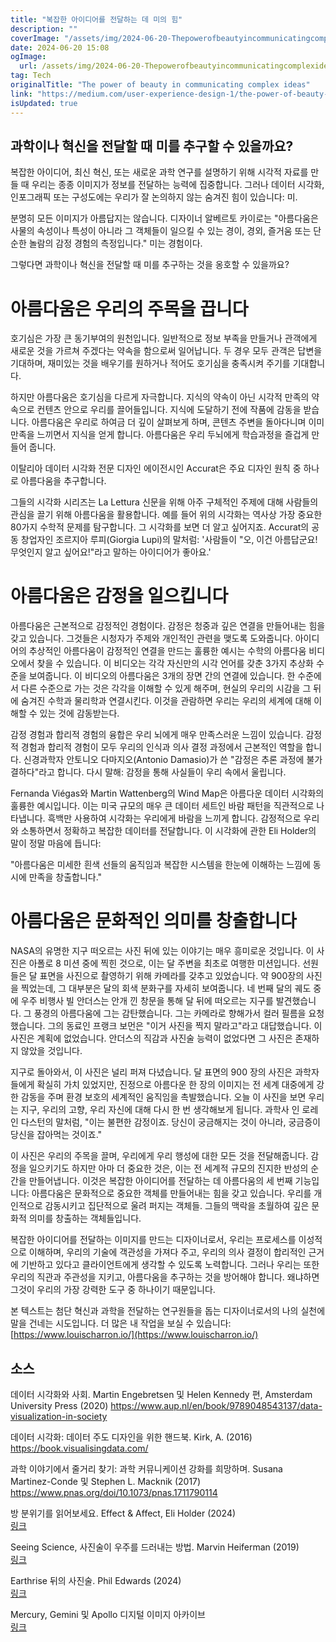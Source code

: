 ```yaml
---
title: "복잡한 아이디어를 전달하는 데 미의 힘"
description: ""
coverImage: "/assets/img/2024-06-20-Thepowerofbeautyincommunicatingcomplexideas_0.png"
date: 2024-06-20 15:08
ogImage: 
  url: /assets/img/2024-06-20-Thepowerofbeautyincommunicatingcomplexideas_0.png
tag: Tech
originalTitle: "The power of beauty in communicating complex ideas"
link: "https://medium.com/user-experience-design-1/the-power-of-beauty-in-communicating-complex-ideas-774a6a7b843a"
isUpdated: true
---
```






## 과학이나 혁신을 전달할 때 미를 추구할 수 있을까요?

복잡한 아이디어, 최신 혁신, 또는 새로운 과학 연구를 설명하기 위해 시각적 자료를 만들 때 우리는 종종 이미지가 정보를 전달하는 능력에 집중합니다. 그러나 데이터 시각화, 인포그래픽 또는 구성도에는 우리가 잘 논의하지 않는 숨겨진 힘이 있습니다: 미.

분명히 모든 이미지가 아름답지는 않습니다. 디자이너 알베르토 카이로는 "아름다움은 사물의 속성이나 특성이 아니라 그 객체들이 일으킬 수 있는 경이, 경외, 즐거움 또는 단순한 놀람의 감정 경험의 측정입니다." 미는 경험이다.

그렇다면 과학이나 혁신을 전달할 때 미를 추구하는 것을 옹호할 수 있을까요?

<div class="content-ad"></div>

# 아름다움은 우리의 주목을 끕니다

호기심은 가장 큰 동기부여의 원천입니다. 일반적으로 정보 부족을 만들거나 관객에게 새로운 것을 가르쳐 주겠다는 약속을 함으로써 일어납니다. 두 경우 모두 관객은 답변을 기대하며, 재미있는 것을 배우기를 원하거나 적어도 호기심을 충족시켜 주기를 기대합니다.

하지만 아름다움은 호기심을 다르게 자극합니다. 지식의 약속이 아닌 시각적 만족의 약속으로 컨텐츠 안으로 우리를 끌어들입니다. 지식에 도달하기 전에 작품에 감동을 받습니다. 아름다움은 우리로 하여금 더 깊이 살펴보게 하며, 콘텐츠 주변을 돌아다니며 이미 만족을 느끼면서 지식을 얻게 합니다. 아름다움은 우리 두뇌에게 학습과정을 즐겁게 만들어 줍니다.

이탈리아 데이터 시각화 전문 디자인 에이전시인 Accurat은 주요 디자인 원칙 중 하나로 아름다움을 추구합니다.

<div class="content-ad"></div>

그들의 시각화 시리즈는 La Lettura 신문을 위해 아주 구체적인 주제에 대해 사람들의 관심을 끌기 위해 아름다움을 활용합니다. 예를 들어 위의 시각화는 역사상 가장 중요한 80가지 수학적 문제를 탐구합니다. 그 시각화를 보면 더 알고 싶어지죠. Accurat의 공동 창업자인 조르지아 루피(Giorgia Lupi)의 말처럼: '사람들이 "오, 이건 아름답군요! 무엇인지 알고 싶어요!"라고 말하는 아이디어가 좋아요.'

# 아름다움은 감정을 일으킵니다

아름다움은 근본적으로 감정적인 경험이다. 감정은 청중과 깊은 연결을 만들어내는 힘을 갖고 있습니다. 그것들은 시청자가 주제와 개인적인 관련을 맺도록 도와줍니다. 아이디어의 추상적인 아름다움이 감정적인 연결을 만드는 훌륭한 예시는 수학의 아름다움 비디오에서 찾을 수 있습니다. 이 비디오는 각각 자신만의 시각 언어를 갖춘 3가지 추상화 수준을 보여줍니다. 이 비디오의 아름다움은 3개의 장면 간의 연결에 있습니다. 한 수준에서 다른 수준으로 가는 것은 각각을 이해할 수 있게 해주며, 현실의 우리의 시감을 그 뒤에 숨겨진 수학과 물리학과 연결시킨다. 이것을 관람하면 우리는 우리의 세계에 대해 이해할 수 있는 것에 감동받는다.

감정 경험과 합리적 경험의 융합은 우리 뇌에게 매우 만족스러운 느낌이 있습니다. 감정적 경험과 합리적 경험이 모두 우리의 인식과 의사 결정 과정에서 근본적인 역할을 합니다. 신경과학자 안토니오 다마지오(Antonio Damasio)가 쓴 "감정은 추론 과정에 불가결하다"라고 합니다. 다시 말해: 감정을 통해 사실들이 우리 속에서 울립니다.

<div class="content-ad"></div>

Fernanda Viégas와 Martin Wattenberg의 Wind Map은 아름다운 데이터 시각화의 훌륭한 예시입니다. 이는 미국 규모의 매우 큰 데이터 세트인 바람 패턴을 직관적으로 나타냅니다. 흑백만 사용하여 시각화는 우리에게 바람을 느끼게 합니다. 감정적으로 우리와 소통하면서 정확하고 복잡한 데이터를 전달합니다. 이 시각화에 관한 Eli Holder의 말이 정말 마음에 듭니다:

"아름다움은 미세한 흰색 선들의 움직임과 복잡한 시스템을 한눈에 이해하는 느낌에 동시에 만족을 창출합니다."

# 아름다움은 문화적인 의미를 창출합니다

NASA의 유명한 지구 떠오르는 사진 뒤에 있는 이야기는 매우 흥미로운 것입니다. 이 사진은 아폴로 8 미션 중에 찍힌 것으로, 이는 달 주변을 최초로 여행한 미션입니다. 선원들은 달 표면을 사진으로 촬영하기 위해 카메라를 갖추고 있었습니다. 약 900장의 사진을 찍었는데, 그 대부분은 달의 회색 분화구를 자세히 보여줍니다. 네 번째 달의 궤도 중에 우주 비행사 빌 안더스는 안개 낀 창문을 통해 달 뒤에 떠오르는 지구를 발견했습니다. 그 풍경의 아름다움에 그는 감탄했습니다. 그는 카메라로 향해가서 컬러 필름을 요청했습니다. 그의 동료인 프랭크 보먼은 "이거 사진을 찍지 말라고"라고 대답했습니다. 이 사진은 계획에 없었습니다. 안더스의 직감과 사진술 능력이 없었다면 그 사진은 존재하지 않았을 것입니다.

<div class="content-ad"></div>

지구로 돌아와서, 이 사진은 널리 퍼져 다녔습니다. 달 표면의 900 장의 사진은 과학자들에게 확실히 가치 있었지만, 진정으로 아름다운 한 장의 이미지는 전 세계 대중에게 강한 감동을 주며 환경 보호의 세계적인 움직임을 촉발했습니다. 오늘 이 사진을 보면 우리는 지구, 우리의 고향, 우리 자신에 대해 다시 한 번 생각해보게 됩니다. 과학사 인 로레인 다스턴의 말처럼, "이는 불편한 감정이죠. 당신이 궁금해지는 것이 아니라, 궁금증이 당신을 잡아먹는 것이죠."

이 사진은 우리의 주목을 끌며, 우리에게 우리 행성에 대한 모든 것을 전달해줍니다. 감정을 일으키기도 하지만 아마 더 중요한 것은, 이는 전 세계적 규모의 진지한 반성의 순간을 만들어냅니다. 이것은 복잡한 아이디어를 전달하는 데 아름다움의 세 번째 기능입니다: 아름다움은 문화적으로 중요한 객체를 만들어내는 힘을 갖고 있습니다. 우리를 개인적으로 감동시키고 집단적으로 울려 퍼지는 객체들. 그들의 맥락을 초월하여 깊은 문화적 의미를 창출하는 객체들입니다.

복잡한 아이디어를 전달하는 이미지를 만드는 디자이너로서, 우리는 프로세스를 이성적으로 이해하며, 우리의 기술에 객관성을 가져다 주고, 우리의 의사 결정이 합리적인 근거에 기반하고 있다고 클라이언트에게 생각할 수 있도록 노력합니다. 그러나 우리는 또한 우리의 직관과 주관성을 지키고, 아름다움을 추구하는 것을 방어해야 합니다. 왜냐하면 그것이 우리의 가장 강력한 도구 중 하나이기 때문입니다.

본 텍스트는 첨단 혁신과 과학을 전달하는 연구원들을 돕는 디자이너로서의 나의 실천에 말을 건네는 시도입니다. 더 많은 내 작업을 보실 수 있습니다: [https://www.louischarron.io/](https://www.louischarron.io/)

<div class="content-ad"></div>

## 소스

데이터 시각화와 사회. Martin Engebretsen 및 Helen Kennedy 편, Amsterdam University Press (2020)
https://www.aup.nl/en/book/9789048543137/data-visualization-in-society

데이터 시각화: 데이터 주도 디자인을 위한 핸드북. Kirk, A. (2016)
https://book.visualisingdata.com/

과학 이야기에서 줄거리 찾기: 과학 커뮤니케이션 강화를 희망하며. Susana Martinez-Conde 및 Stephen L. Macknik (2017) https://www.pnas.org/doi/10.1073/pnas.1711790114

<div class="content-ad"></div>

방 분위기를 읽어보세요. Effect & Affect, Eli Holder (2024)  
[링크](https://www.effaff.com/read-the-room-ensemble-effect/)

Seeing Science, 사진술이 우주를 드러내는 방법. Marvin Heiferman (2019)  
[링크](https://aperture.org/books/seeing-science-how-photography-reveals-the-universe/)

Earthrise 뒤의 사진술. Phil Edwards (2024)  
[링크](https://youtu.be/B7KR1nCA4Js?si=0cXA-pMwm5xbBS3J)

Mercury, Gemini 및 Apollo 디지털 이미지 아카이브  
[링크](https://tothemoon.ser.asu.edu/)